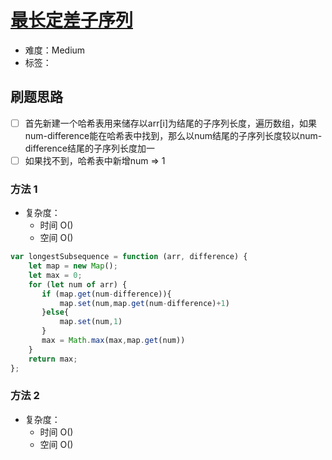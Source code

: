 # [最长定差子序列](https://leetcode-cn.com/problems/longest-arithmetic-subsequence-of-given-difference/)

- 难度：Medium
- 标签：

## 刷题思路

- [ ] 首先新建一个哈希表用来储存以arr[i]为结尾的子序列长度，遍历数组，如果num-difference能在哈希表中找到，那么以num结尾的子序列长度较以num-difference结尾的子序列长度加一
- [ ] 如果找不到，哈希表中新增num => 1

### 方法 1

- 复杂度：
    - 时间 O()
    - 空间 O()

``` js
var longestSubsequence = function (arr, difference) {
    let map = new Map();
    let max = 0;
    for (let num of arr) {
       if (map.get(num-difference)){
           map.set(num,map.get(num-difference)+1)
       }else{
           map.set(num,1)
       }
       max = Math.max(max,map.get(num))
    }
    return max;
};
```

### 方法 2

- 复杂度：
    - 时间 O()
    - 空间 O()

``` js

```
